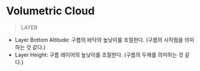# Volumetric Cloud
> LAYER  
* Layer Bottom Altitude: 구름의 바닥의 높낮이를 조절한다. (구름의 시작점을 의미하는 것 같다.)
* Layer Height: 구름 레이어의 높낮이를 조절한다. (구름의 두께를 의미하는 것 같다.)